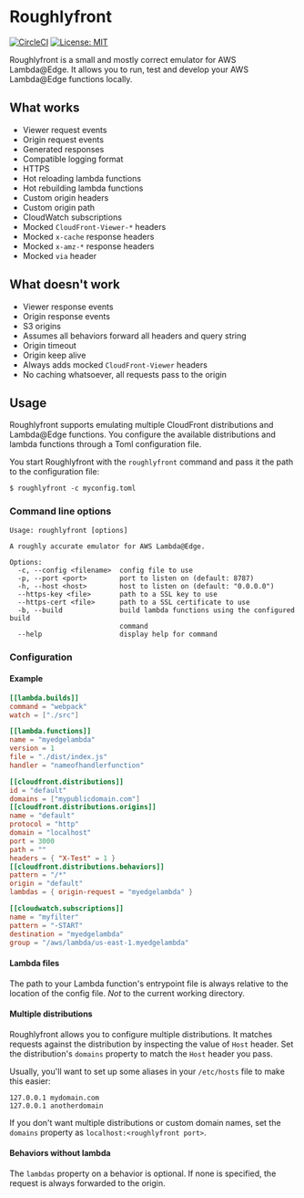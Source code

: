 # Roughlyfront

[![CircleCI](https://dl.circleci.com/status-badge/img/gh/SectorLabs/roughlyfront/tree/master.svg?style=svg&circle-token=c60be6386f3065618b8df23e40962720c402e708)](https://dl.circleci.com/status-badge/redirect/gh/SectorLabs/roughlyfront/tree/master)
[![License: MIT](https://img.shields.io/badge/License-MIT-yellow.svg)](https://opensource.org/licenses/MIT)

Roughlyfront is a small and mostly correct emulator for AWS Lambda@Edge. It allows you to run, test and develop your AWS Lambda@Edge functions locally.

## What works
* Viewer request events
* Origin request events
* Generated responses
* Compatible logging format
* HTTPS
* Hot reloading lambda functions
* Hot rebuilding lambda functions
* Custom origin headers
* Custom origin path
* CloudWatch subscriptions
* Mocked `CloudFront-Viewer-*` headers
* Mocked `x-cache` response headers
* Mocked `x-amz-*` response headers
* Mocked `via` header

## What doesn't work
* Viewer response events
* Origin response events
* S3 origins
* Assumes all behaviors forward all headers and query string
* Origin timeout
* Origin keep alive
* Always adds mocked `CloudFront-Viewer` headers
* No caching whatsoever, all requests pass to the origin

## Usage
Roughlyfront supports emulating multiple CloudFront distributions and Lambda@Edge functions. You configure the available distributions and lambda functions through a Toml configuration file.

You start Roughlyfront with the `roughlyfront` command and pass it the path to the configuration file:

```shell
$ roughlyfront -c myconfig.toml
```

### Command line options
```
Usage: roughlyfront [options]

A roughly accurate emulator for AWS Lambda@Edge.

Options:
  -c, --config <filename>  config file to use
  -p, --port <port>        port to listen on (default: 8787)
  -h, --host <host>        host to listen on (default: "0.0.0.0")
  --https-key <file>       path to a SSL key to use
  --https-cert <file>      path to a SSL certificate to use
  -b, --build              build lambda functions using the configured build
                           command
  --help                   display help for command
```

### Configuration
#### Example
```toml
[[lambda.builds]]
command = "webpack"
watch = ["./src"]

[[lambda.functions]]
name = "myedgelambda"
version = 1
file = "./dist/index.js"
handler = "nameofhandlerfunction"

[[cloudfront.distributions]]
id = "default"
domains = ["mypublicdomain.com"]
[[cloudfront.distributions.origins]]
name = "default"
protocol = "http"
domain = "localhost"
port = 3000
path = ""
headers = { "X-Test" = 1 }
[[cloudfront.distributions.behaviors]]
pattern = "/*"
origin = "default"
lambdas = { origin-request = "myedgelambda" }

[[cloudwatch.subscriptions]]
name = "myfilter"
pattern = "-START"
destination = "myedgelambda"
group = "/aws/lambda/us-east-1.myedgelambda"
```

#### Lambda files
The path to your Lambda function's entrypoint file is always relative to the location of the config file. _Not_ to the current working directory.

#### Multiple distributions
Roughlyfront allows you to configure multiple distributions. It matches requests against the distribution by inspecting the value of `Host` header. Set the distribution's `domains` property to match the `Host` header you pass.

Usually, you'll want to set up some aliases in your `/etc/hosts` file to make this easier:

```
127.0.0.1 mydomain.com
127.0.0.1 anotherdomain
```

If you don't want multiple distributions or custom domain names, set the `domains` property as `localhost:<roughlyfront port>`.

#### Behaviors without lambda
The `lambdas` property on a behavior is optional. If none is specified, the request is always forwarded to the origin.
